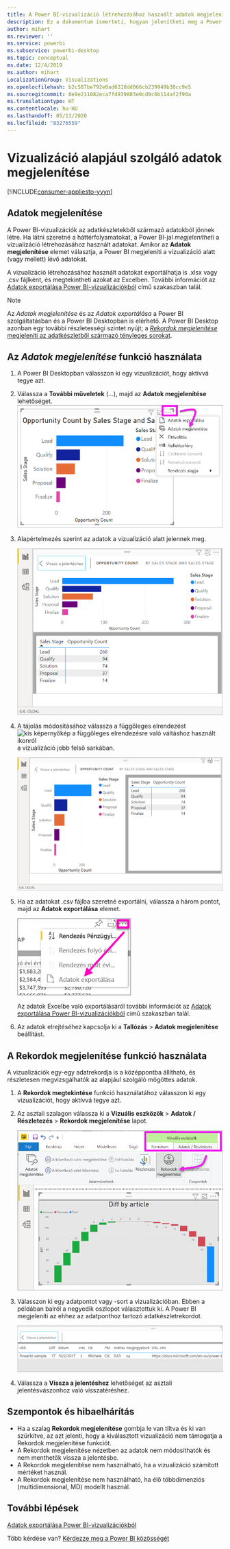 ```yaml
---
title: A Power BI-vizualizáció létrehozásához használt adatok megjelenítése
description: Ez a dokumentum ismerteti, hogyan jelenítheti meg a Power BI-ban a vizualizációk létrehozásához használt adatokat, és hogyan exportálhatja ezeket az adatokat .csv fájlba.
author: mihart
ms.reviewer: ''
ms.service: powerbi
ms.subservice: powerbi-desktop
ms.topic: conceptual
ms.date: 12/4/2019
ms.author: mihart
LocalizationGroup: Visualizations
ms.openlocfilehash: b2c587be792e0ad6318dd066cb239949b30cc9e5
ms.sourcegitcommit: 0e9e211082eca7fd939803e0cd9c6b114af2f90a
ms.translationtype: HT
ms.contentlocale: hu-HU
ms.lasthandoff: 05/13/2020
ms.locfileid: "83276559"
---
```

# <a name="display-a-visualizations-underlying-data"></a>Vizualizáció alapjául szolgáló adatok megjelenítése

[!INCLUDE[consumer-appliesto-yyyn](../includes/consumer-appliesto-nyyn.md)]    

## <a name="show-data"></a>Adatok megjelenítése
A Power BI-vizualizációk az adatkészletekből származó adatokból jönnek létre. Ha látni szeretné a háttérfolyamatokat, a Power BI-jal *megjelenítheti* a vizualizáció létrehozásához használt adatokat. Amikor az **Adatok megjelenítése** elemet választja, a Power BI megjeleníti a vizualizáció alatt (vagy mellett) lévő adatokat.

A vizualizáció létrehozásához használt adatokat exportálhatja is .xlsx vagy .csv fájlként, és megtekintheti azokat az Excelben. További információt az [Adatok exportálása Power BI-vizualizációkból](power-bi-visualization-export-data.md) című szakaszban talál.

> [!NOTE]
> Az *Adatok megjelenítése* és az *Adatok exportálása* a Power BI szolgáltatásban és a Power BI Desktopban is elérhető. A Power BI Desktop azonban egy további részletességi szintet nyújt; a [*Rekordok megjelenítése* megjeleníti az adatkészletből származó tényleges sorokat](../create-reports/desktop-see-data-see-records.md).
> 
> 

## <a name="using-show-data"></a>Az *Adatok megjelenítése* funkció használata 
1. A Power BI Desktopban válasszon ki egy vizualizációt, hogy aktívvá tegye azt.

2. Válassza a **További műveletek** (...), majd az **Adatok megjelenítése** lehetőséget. 
    ![megjelenítési beállítás az Adatok megjelenítése funkcióhoz](media/service-reports-show-data/power-bi-more-action.png)


3. Alapértelmezés szerint az adatok a vizualizáció alatt jelennek meg.
   
   ![vizualizációk és adatok függőleges megjelenítése](media/service-reports-show-data/power-bi-show-data-below.png)

4. A tájolás módosításához válassza a függőleges elrendezést ![kis képernyőkép a függőleges elrendezésre való váltáshoz használt ikonról](media/service-reports-show-data/power-bi-vertical-icon-new.png) a vizualizáció jobb felső sarkában.
   
   ![vizualizációk és adatok vízszintes megjelenítése](media/service-reports-show-data/power-bi-show-data-side.png)
5. Ha az adatokat .csv fájlba szeretné exportálni, válassza a három pontot, majd az **Adatok exportálása** elemet.
   
    ![az Adatok exportálása lehetőség kiválasztása](media/service-reports-show-data/power-bi-export-data-new.png)
   
    Az adatok Excelbe való exportálásáról további információt az [Adatok exportálása Power BI-vizualizációkból](power-bi-visualization-export-data.md) című szakaszban talál.
6. Az adatok elrejtéséhez kapcsolja ki a **Tallózás** > **Adatok megjelenítése** beállítást.

## <a name="using-show-records"></a>A Rekordok megjelenítése funkció használata
A vizualizációk egy-egy adatrekordja is a középpontba állítható, és részletesen megvizsgálhatók az alapjául szolgáló mögöttes adatok. 

1. A **Rekordok megtekintése** funkció használatához válasszon ki egy vizualizációt, hogy aktívvá tegye azt. 

2. Az asztali szalagon válassza ki a **Vizuális eszközök** > **Adatok / Részletezés** > **Rekordok megjelenítése** lapot. 

    ![Képernyőkép a Rekordok megjelenítése lap kiválasztott állapotáról.](media/service-reports-show-data/power-bi-see-record.png)

3. Válasszon ki egy adatpontot vagy -sort a vizualizációban. Ebben a példában balról a negyedik oszlopot választottuk ki. A Power BI megjeleníti az ehhez az adatponthoz tartozó adatkészletrekordot.

    ![Képernyőkép az adatkészlet egyetlen rekordjáról.](media/service-reports-show-data/power-bi-row.png)

4. Válassza a **Vissza a jelentéshez** lehetőséget az asztali jelentésvászonhoz való visszatéréshez. 

## <a name="considerations-and-troubleshooting"></a>Szempontok és hibaelhárítás

- Ha a szalag **Rekordok megjelenítése** gombja le van tiltva és ki van szürkítve, az azt jelenti, hogy a kiválasztott vizualizáció nem támogatja a Rekordok megjelenítése funkciót.
- A Rekordok megjelenítése nézetben az adatok nem módosíthatók és nem menthetők vissza a jelentésbe.
- A Rekordok megjelenítése nem használható, ha a vizualizáció számított mértéket használ.
- A Rekordok megjelenítése nem használható, ha élő többdimenziós (multidimensional, MD) modellt használ.  

## <a name="next-steps"></a>További lépések
[Adatok exportálása Power BI-vizualizációkból](power-bi-visualization-export-data.md)    

Több kérdése van? [Kérdezze meg a Power BI közösségét](https://community.powerbi.com/)


